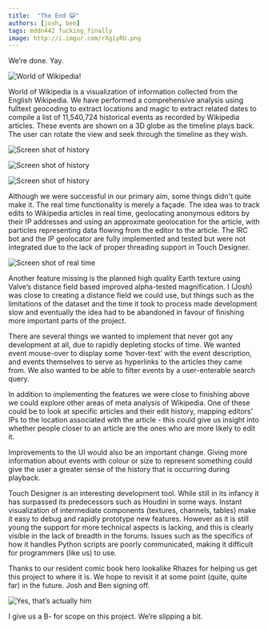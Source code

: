 ```yaml
---
title:  "The End 😺"
authors: [josh, ben]
tags: mddn442 fucking_finally
image: http://i.imgur.com/rXg1yRU.png
---
```


We’re done. Yay.

![World of Wikipedia!][wow-logo]

World of Wikipedia is a visualization of information collected from the English Wikipedia. We have performed a comprehensive analysis using fulltext geocoding to extract locations and magic to extract related dates to compile a list of 11,540,724 historical events as recorded by Wikipedia articles. These events are shown on a 3D globe as the timeline plays back. The user can rotate the view and seek through the timeline as they wish.

![Screen shot of history][wow-his-1]

![Screen shot of history][wow-his-2]

![Screen shot of history][wow-his-3]

Although we were successful in our primary aim, some things didn't quite make it. The real time functionality is merely a façade. The idea was to track edits to Wikipedia articles in real time, geolocating anonymous editors by their IP addresses and using an approximate geolocation for the article, with particles representing data flowing from the editor to the article. The IRC bot and the IP geolocator are fully implemented and tested but were not integrated due to the lack of proper threading support in Touch Designer.

![Screen shot of real time][wow-rt-1]

Another feature missing is the planned high quality Earth texture using Valve’s distance field based improved alpha-tested magnification. I (Josh) was close to creating a distance field we could use, but things such as the limitations of the dataset and the time it took to process made development slow and eventually the idea had to be abandoned in favour of finishing more important parts of the project.

There are several things we wanted to implement that never got any development at all, due to rapidly depleting stocks of time. We wanted event mouse-over to display some ‘hover-text’ with the event description, and events themselves to serve as hyperlinks to the articles they came from. We also wanted to be able to filter events by a user-enterable search query.

In addition to implementing the features we were close to finishing above we could explore other areas of meta analysis of Wikipedia. One of these could be to look at specific articles and their edit history, mapping editors’ IPs to the location associated with the article - this could give us insight into whether people closer to an article are the ones who are more likely to edit it.

Improvements to the UI would also be an important change. Giving more information about events with colour or size to represent something could give the user a greater sense of the history that is occurring during playback.

Touch Designer is an interesting development tool. While still in its infancy it has surpassed its predecessors such as Houdini in some ways. Instant visualization of intermediate components (textures, channels, tables) make it easy to debug and rapidly prototype new features. However as it is still young the support for more technical aspects is lacking, and this is clearly visible in the lack of breadth in the forums. Issues such as the specifics of how it handles Python scripts are poorly communicated, making it difficult for programmers (like us) to use.

Thanks to our resident comic book hero lookalike Rhazes for helping us get this project to where it is. We hope to revisit it at some point (quite, quite far) in the future. Josh and Ben signing off.

![Yes, that’s actually him][comic-book-hero]

I give us a B- for scope on this project. We’re slipping a bit.


[wow-logo]: http://i.imgur.com/rXg1yRU.png
[wow-his-1]: http://i.imgur.com/VOudSNv.png
[wow-his-2]: http://i.imgur.com/0G7BqQD.png
[wow-his-3]: http://i.imgur.com/G5QCdah.png
[wow-rt-1]: http://i.imgur.com/xBt3Q2d.png
[comic-book-hero]: http://i.imgur.com/kxBEULl.png

